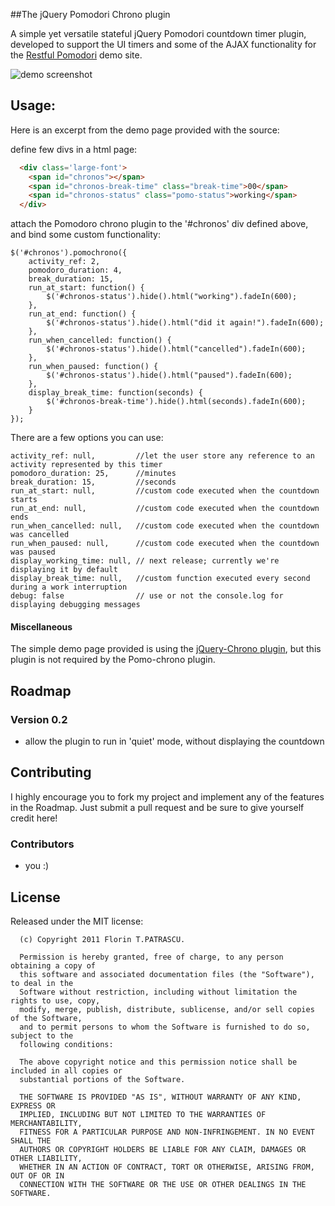 ##The jQuery Pomodori Chrono plugin

A simple yet versatile stateful jQuery Pomodori countdown timer plugin, developed to support the UI timers and some of the AJAX functionality for the [Restful Pomodori](http://restfulpomodori.herokuapp.com) demo site.

![demo screenshot](https://github.com/florinpatrascu/pomochrono/raw/master/images/demo-screen.png)

## Usage:

Here is an excerpt from the demo page provided with the source:

define few divs in a html page:

````html
  <div class='large-font'>
    <span id="chronos"></span>
    <span id="chronos-break-time" class="break-time">00</span>
    <span id="chronos-status" class="pomo-status">working</span>
  </div>
````

attach the Pomodoro chrono plugin to the '#chronos' div defined above, and bind some custom functionality:  

    $('#chronos').pomochrono({
        activity_ref: 2,
        pomodoro_duration: 4,
        break_duration: 15,
        run_at_start: function() {
            $('#chronos-status').hide().html("working").fadeIn(600);
        },
        run_at_end: function() {
            $('#chronos-status').hide().html("did it again!").fadeIn(600);
        },
        run_when_cancelled: function() {
            $('#chronos-status').hide().html("cancelled").fadeIn(600);
        },
        run_when_paused: function() {
            $('#chronos-status').hide().html("paused").fadeIn(600);
        },
        display_break_time: function(seconds) {
            $('#chronos-break-time').hide().html(seconds).fadeIn(600);
        }
    }); 


There are a few options you can use:

    activity_ref: null,         //let the user store any reference to an activity represented by this timer
    pomodoro_duration: 25,      //minutes
    break_duration: 15,         //seconds
    run_at_start: null,         //custom code executed when the countdown starts
    run_at_end: null,           //custom code executed when the countdown ends
    run_when_cancelled: null,   //custom code executed when the countdown was cancelled
    run_when_paused: null,      //custom code executed when the countdown was paused
    display_working_time: null, // next release; currently we're displaying it by default
    display_break_time: null,   //custom function executed every second during a work interruption
    debug: false                // use or not the console.log for displaying debugging messages

#### Miscellaneous


The simple demo page provided is using the [jQuery-Chrono plugin](https://github.com/avk/jQuery-Chrono/tree/ecab45b09a674c3962e3c46e5e3f5467334b5d2a), but this plugin is not required by the Pomo-chrono plugin.

## Roadmap

### Version 0.2
- allow the plugin to run in 'quiet' mode, without displaying the countdown

## Contributing

I highly encourage you to fork my project and implement any of the features in the Roadmap. Just submit a pull request and be sure to give yourself credit here!

### Contributors
- you :)

License
-------
Released under the MIT license:

      (c) Copyright 2011 Florin T.PATRASCU.

      Permission is hereby granted, free of charge, to any person obtaining a copy of 
      this software and associated documentation files (the "Software"), to deal in the
      Software without restriction, including without limitation the rights to use, copy,
      modify, merge, publish, distribute, sublicense, and/or sell copies of the Software, 
      and to permit persons to whom the Software is furnished to do so, subject to the 
      following conditions:

      The above copyright notice and this permission notice shall be included in all copies or
      substantial portions of the Software.

      THE SOFTWARE IS PROVIDED "AS IS", WITHOUT WARRANTY OF ANY KIND, EXPRESS OR 
      IMPLIED, INCLUDING BUT NOT LIMITED TO THE WARRANTIES OF MERCHANTABILITY, 
      FITNESS FOR A PARTICULAR PURPOSE AND NON-INFRINGEMENT. IN NO EVENT SHALL THE 
      AUTHORS OR COPYRIGHT HOLDERS BE LIABLE FOR ANY CLAIM, DAMAGES OR OTHER LIABILITY, 
      WHETHER IN AN ACTION OF CONTRACT, TORT OR OTHERWISE, ARISING FROM, OUT OF OR IN 
      CONNECTION WITH THE SOFTWARE OR THE USE OR OTHER DEALINGS IN THE SOFTWARE.

